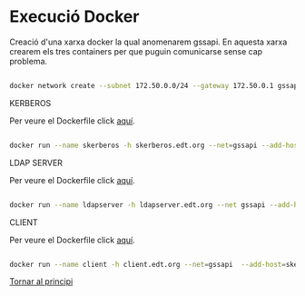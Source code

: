 # Execució Docker 

Creació d'una xarxa docker la qual anomenarem gssapi. En aquesta xarxa crearem els tres containers per que
puguin comunicarse sense cap problema.

```bash

docker network create --subnet 172.50.0.0/24 --gateway 172.50.0.1 gssapi

```

KERBEROS

Per veure el Dockerfile click [aquí](https://github.com/isx26067826/project/blob/master/sources/gssapi/kerberos/Dockerfile).

```bash

docker run --name skerberos -h skerberos.edt.org --net=gssapi --add-host=ldapserver.edt.org:172.50.0.3 --ip 172.50.0.2 -d nickdunaway/kerberos-gssapi

```

LDAP SERVER

Per veure el Dockerfile click [aquí](https://github.com/isx26067826/project/blob/master/sources/gssapi/ldapserver/Dockerfile).

```bash

docker run --name ldapserver -h ldapserver.edt.org --net gssapi --add-host=skerberos.edt.org:172.50.0.2 --ip 172.50.0.3 -d nickdunaway/ldapserver-gssapi

```

CLIENT

Per veure el Dockerfile click [aquí](https://github.com/isx26067826/project/blob/master/sources/gssapi/client/Dockerfile).


```bash

docker run --name client -h client.edt.org --net=gssapi  --add-host=skerberos.edt.org:172.50.0.2 --add-host=ldapserver.edt.org:172.50.0.3 --ip 172.50.0.4 -it nickdunaway/client-gssapi

```


[Tornar al principi](https://github.com/isx26067826/project/blob/master/README.md)





